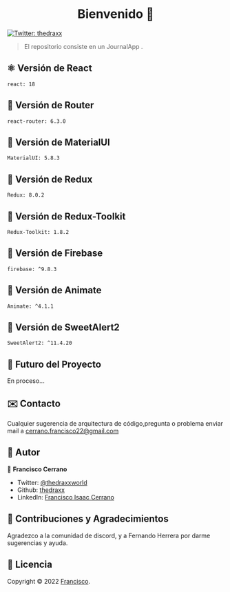 <h1 align="center">Bienvenido 👋</h1>
<p>
  <a href="https://twitter.com/ThedraxxWorld" target="_blank">
    <img alt="Twitter: thedraxx" src="https://img.shields.io/twitter/follow/ThedraxxWorld.svg?style=social" />
  </a>
</p>

> El repositorio consiste en un JournalApp .</br>

## ⚛️ Versión de React
```
react: 18
```

## 🤍 Versión de Router
```
react-router: 6.3.0
```
## 🤍 Versión de MaterialUI
```
MaterialUI: 5.8.3
```
## 🤍 Versión de Redux
```
Redux: 8.0.2
```
## 🤍 Versión de Redux-Toolkit
```
Redux-Toolkit: 1.8.2
```
## 🤍 Versión de Firebase
```
firebase: ^9.8.3
```
## 🤍 Versión de Animate
```
Animate: ^4.1.1
```
## 🤍 Versión de SweetAlert2
```
SweetAlert2: ^11.4.20
```

## 🔮 Futuro del Proyecto

En proceso...

## ✉️ Contacto

Cualquier sugerencia de arquitectura de código,pregunta o problema enviar mail a cerrano.francisco22@gmail.com

## 🤔 Autor

👤 **Francisco Cerrano**

- Twitter: [@thedraxxworld](https://twitter.com/ThedraxxWorld)
- Github: [thedraxx](https://github.com/thedraxx)
- LinkedIn: [Francisco Isaac Cerrano](https://www.linkedin.com/in/cerranofrancisco/)

## 🤝 Contribuciones y Agradecimientos

Agradezco a la comunidad de discord, y a Fernando Herrera  por darme sugerencias y ayuda.

## 📝 Licencia

Copyright © 2022 [Francisco](https://github.com/thedraxx).<br />